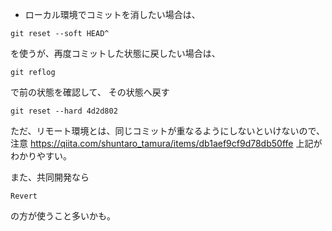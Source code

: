 - ローカル環境でコミットを消したい場合は、
```
git reset --soft HEAD^
```

を使うが、再度コミットした状態に戻したい場合は、
```
git reflog
```
で前の状態を確認して、
その状態へ戻す
```
git reset --hard 4d2d802
```

ただ、リモート環境とは、同じコミットが重なるようにしないといけないので、注意
https://qiita.com/shuntaro_tamura/items/db1aef9cf9d78db50ffe
上記がわかりやすい。

また、共同開発なら
```
Revert
```
の方が使うこと多いかも。
